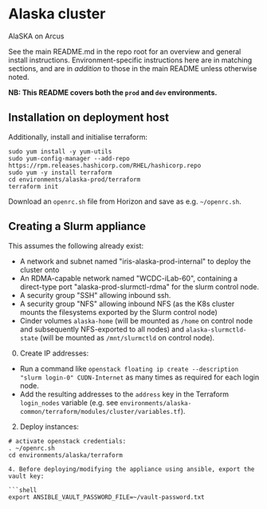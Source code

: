 # Alaska cluster

AlaSKA on Arcus

See the main README.md in the repo root for an overview and general install instructions.  Environment-specific instructions here are in matching sections, and are in *addition* to those in the main README unless otherwise noted.

**NB: This README covers both the `prod` and `dev` environments.**

## Installation on deployment host

Additionally, install and initialise terraform:

```shell
sudo yum install -y yum-utils
sudo yum-config-manager --add-repo https://rpm.releases.hashicorp.com/RHEL/hashicorp.repo
sudo yum -y install terraform
cd environments/alaska-prod/terraform
terraform init
```

Download an `openrc.sh` file from Horizon and save as e.g. `~/openrc.sh`.

## Creating a Slurm appliance

This assumes the following already exist:
- A network and subnet named "iris-alaska-prod-internal" to deploy the cluster onto
- An RDMA-capable network named "WCDC-iLab-60", containing a direct-type port "alaska-prod-slurmctl-rdma" for the slurm control node.
- A security group "SSH" allowing inbound ssh.
- A security group "NFS" allowing inbound NFS (as the K8s cluster mounts the filesystems exported by the Slurm control node)
- Cinder volumes `alaska-home` (will be mounted as `/home` on control node and subsequently NFS-exported to all nodes) and `alaska-slurmctld-state` (will be mounted as `/mnt/slurmctld` on control node).

0. Create IP addresses:
- Run a command like `openstack floating ip create --description "slurm login-0" CUDN-Internet` as many times as required for each login node.
- Add the resulting addresses to the `address` key in the Terraform `login_nodes` variable (e.g. see `environments/alaska-common/terraform/modules/cluster/variables.tf`).

2. Deploy instances:

```
# activate openstack credentials:
. ~/openrc.sh
cd environments/alaska/terraform

4. Before deploying/modifying the appliance using ansible, export the vault key:

```shell
export ANSIBLE_VAULT_PASSWORD_FILE=~/vault-password.txt
```

